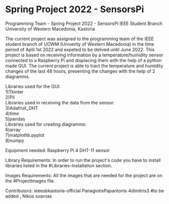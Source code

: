 # Spring Project 2022 - SensorsPi
Programming Team - Spring Project 2022 - SensorsPi
IEEE Student Branch University of Western Macedonia, Kastoria


The current project was assigned to the programming team of the IEEE student branch of UOWM (Univerity of Western Macedonia) in the time period of Aplil 1st 2022 and expeted to be delived until June 2022.
This project is based on receiving information by a temperature/humidity sensor connected to a Raspberry Pi and displacing them with the help of a python made GUI.
The current project is able to tract the temperature and humidity changes of the last 48 hours, presenting the changes with the help of 2 diagramms. 

Libraries used for the GUI:                                    
  1)Tkinter                                               
  2)Pil                                                   
Libraries used in receiving the data from the sensor:     
  3)Adafruit_DHT                                          
  4)time                                                  
  5)pandas                                                
Libraries used for creating diagramms:                    
  6)array                                                 
  7)matplotlib.pyplot       
  8)numpy

Equipment needed: 
 Raspberry Pi 4
 DHT-11 sensor 

Library Requirements:
In order to run the project's code you have to install libraries listed in the #Libraries-Installation section. 

Images Requirements: 
All the images that are needed for the project are on the #ProjectImages file.

Contributors:
ieeesbkastoria-official
PanagiotisPapantonis
4dimitris3
#to be added , Nikos svarnas


